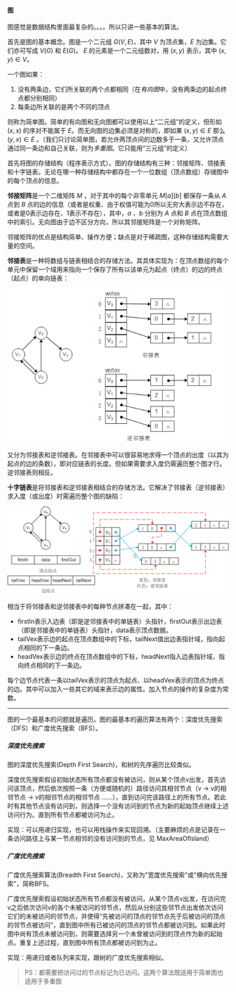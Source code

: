 #### 图 ####

图感觉是数据结构里面最复杂的。。。。所以只讲一些基本的算法。

首先是图的基本概念。图是一个二元组 $G(V,E)$，其中 $V$ 为顶点集，$E$ 为边集。它们亦可写成 $V(G)$ 和 $E(G)$。 $E$ 的元素是一个二元组数对，用 $(x,y)$ 表示，其中 $(x,y) \in{V}$。

一个图如果：

1. 没有两条边，它们所关联的两个点都相同（在*有向图*中，没有两条边的起点终点都分别相同）
2. 每条边所关联的是两个不同的顶点

则称为简单图。简单的有向图和无向图都可以使用以上“二元组”的定义，但形如 $(x,x)$ 的序对不能属于 $E$。而无向图的边集必须是对称的，即如果 $(x,y) \in E$ 那么 $(y,x) \in E$ 。（我们只讨论简单图，若允许两顶点间的边数多于一条，又允许顶点通过同一条边和自己关联，则为*多重图*。它只能用“三元组”的定义）

首先将图的存储结构（程序表示方式）。图的存储结构有三种：邻接矩阵、领接表和十字链表。无论在哪一种存储结构中都存在一个一位数组（顶点数组）存储图中的每个顶点的信息。

**邻接矩阵**是一个二维矩阵 $M$ ，对于其中的每个非零单元 $M[a][b]$ 都保存一条从 $A$ 点到 $B$ 点的边的信息（或者是权重、由于权值可能为0所以无穷大表示边不存在，或者是0表示边存在、1表示不存在），其中，$a$ 、$b$ 分别为 $A$ 点和 $B$ 点在顶点数组中的索引。无向图由于边不区分方向，所以其邻接矩阵是一个对称矩阵。

邻接矩阵的优点是结构简单、操作方便；缺点是对于稀疏图，这种存储结构需要大量的空间。

**邻接表**是一种将数组与链表相结合的存储方法。其具体实现为：在顶点数组的每个单元中保留一个域用来指向一个保存了所有以该单元为起点（终点）的边的终点（起点）的单向链表：

![./820353-20161018190216248-1898100067.png](./820353-20161018190216248-1898100067.png)

又分为邻接表和逆邻接表。在邻接表中可以很容易地求得一个顶点的出度（以其为起点的边的条数），即对应链表的长度。但如果需要求入度仍需遍历整个图才行。逆邻接表则相反。

**十字链表**是将邻接表和逆邻接表相结合的存储方法。它解决了邻接表（逆邻接表）求入度（或出度）时需遍历整个图的缺陷：

![./820353-20161018190232779-986450594.png](./820353-20161018190232779-986450594.png)

相当于将邻接表和逆邻接表中的每种节点拼凑在一起，其中：

- firstIn表示入边表（即是逆邻接表中的单链表）头指针，firstOut表示出边表（即是邻接表中的单链表）头指针，data表示顶点数据。
- tailVex表示边的起点在顶点数组中的下标，tailNext值出边表指针域，指向起点相同的下一条边。
- headVex表示边的终点在顶点数组中的下标，headNext指入边表指针域，指向终点相同的下一条边。

每个边节点代表一条以tailVex表示的顶点为起点、以headVex表示的顶点为终点的边。其中可以加入一些其它的域来表示边的属性。加入节点的操作的复杂度为常数。

***********************

图的一个最基本的问题就是遍历。图的最基本的遍历算法有两个：深度优先搜索（DFS）和广度优先搜索（BFS）。

##### 深度优先搜索 #####

图的深度优先搜索(Depth First Search)，和树的先序遍历比较类似。

深度优先搜索假设初始状态所有顶点都没有被访问，则从某个顶点v出发，首先访问该顶点，然后依次按照一条（方便或随机的）路径访问其相邻节点（v -> v的相邻节点 -> v的相邻节点的相邻节点 ......），直到访问完该路径上的所有节点。若此时有其他节点没有访问到，则选择一个没有访问到的节点为新的起始顶点继续上述访问行为。直到所有节点都被访问为止。

实现：可以用递归实现，也可以用栈操作来实现回溯。（主要麻烦的点是记录在一条访问路径上与某一节点相邻的没有访问到的节点，见 MaxAreaOfIsland）

##### 广度优先搜索 #####

广度优先搜索算法(Breadth First Search)，又称为"宽度优先搜索"或"横向优先搜索"，简称BFS。

广度优先搜索假设初始状态所有节点都没有被访问，从某个顶点v出发，在访问完v之后依次访问v的各个未被访问的邻节点，然后从分别这些邻节点出发依次访问它们的未被访问的邻节点，并使得“先被访问的顶点的邻节点先于后被访问的顶点的邻节点被访问”，直到图中所有已被访问的顶点的邻节点都被访问到。如果此时图中尚有顶点未被访问到，则需要选择另一个未曾被访问到的顶点作为新的起始点。重复上述过程，直到图中所有顶点都被访问到为止。

实现：用递归或者队列来实现，跟树的广度优先搜索相似。

> PS：都需要把访问过的节点标记为已访问。这两个算法既适用于简单图也适用于多重图

